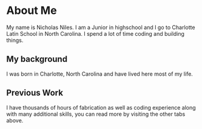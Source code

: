# About Me
 
My name is Nicholas Niles. I am a Junior in highschool and I go to Charlotte Latin School in North Carolina. I spend a lot of time coding and building things.
 
## My background
 
I was born in Charlotte, North Carolina and have lived here most of my life.
 
## Previous Work
 
I have thousands of hours of fabrication as well as coding experience along with many additional skills, you can read more by visiting the other tabs above.